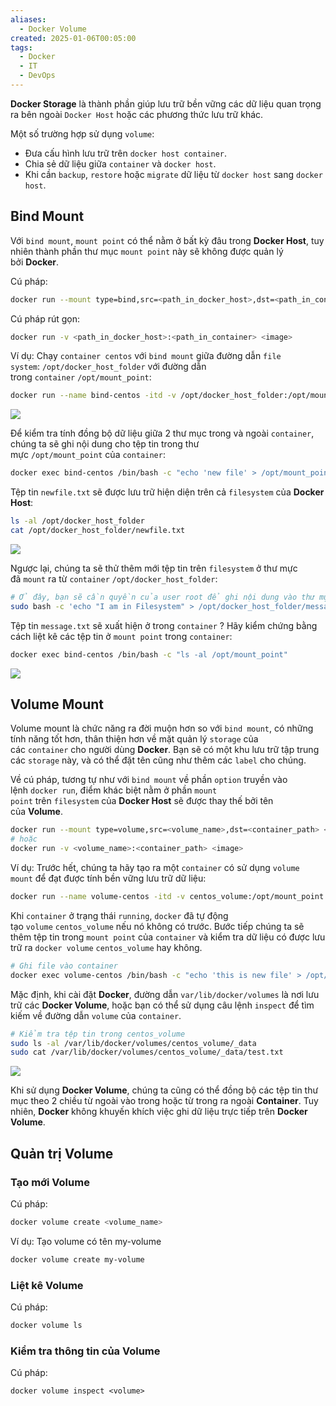 ```yaml
---
aliases:
  - Docker Volume
created: 2025-01-06T00:05:00
tags:
  - Docker
  - IT
  - DevOps
---
```

**Docker Storage** là thành phần giúp lưu trữ bền vững các dữ liệu quan trọng ra bên ngoài `Docker Host` hoặc các phương thức lưu trữ khác.

Một số trường hợp sử dụng `volume`:
- Đưa cấu hình lưu trữ trên `docker host container`.
- Chia sẻ dữ liệu giữa `container` và `docker host`.
- Khi cần `backup`, `restore` hoặc `migrate` dữ liệu từ `docker host` sang `docker host`.

## Bind Mount

Với `bind mount`, `mount point` có thể nằm ở bất kỳ đâu trong **Docker Host**, tuy nhiên thành phần thư mục `mount point` này sẽ không được quản lý bởi **Docker**.

Cú pháp:

```bash
docker run --mount type=bind,src=<path_in_docker_host>,dst=<path_in_container> <image>
```

Cú pháp rút gọn:

```bash
docker run -v <path_in_docker_host>:<path_in_container> <image>
```

Ví dụ: Chạy `container centos` với `bind mount` giữa đường dẫn `file system`: `/opt/docker_host_folder` với đường dẫn trong `container` `/opt/mount_point`:

```bash
docker run --name bind-centos -itd -v /opt/docker_host_folder:/opt/mount_point centos
```

![](https://i.imgur.com/84ZcRLH.png)

Để kiểm tra tính đồng bộ dữ liệu giữa 2 thư mục trong và ngoài `container`, chúng ta sẽ ghi nội dung cho tệp tin trong thư mực `/opt/mount_point` của `container`:

```bash
docker exec bind-centos /bin/bash -c "echo 'new file' > /opt/mount_point/newfile.txt"
```

Tệp tin `newfile.txt` sẽ được lưu trữ hiện diện trên cả `filesystem` của **Docker Host**:

```bash
ls -al /opt/docker_host_folder
cat /opt/docker_host_folder/newfile.txt
```

![](https://i.imgur.com/wfrPCxa.png)

Ngược lại, chúng ta sẽ thử thêm mới tệp tin trên `filesystem` ở thư mực đã `mount` ra từ `container` `/opt/docker_host_folder`:

```bash
# Ở đây, bạn sẽ cần quyền của user root để ghi nội dung vào thư mục
sudo bash -c 'echo "I am in Filesystem" > /opt/docker_host_folder/message.txt'
```

Tệp tin `message.txt` sẽ xuất hiện ở trong `container` ? Hãy kiểm chứng bằng cách liệt kê các tệp tin ở `mount point` trong `container`:

```bash
docker exec bind-centos /bin/bash -c "ls -al /opt/mount_point"
```

![](https://i.imgur.com/en7xEpK.png)

## Volume Mount

Volume mount là chức năng ra đời muộn hơn so với `bind mount`, có những tính năng tốt hơn, thân thiện hơn về mặt quản lý `storage` của các `container` cho người dùng **Docker**. Bạn sẽ có một khu lưu trữ tập trung các `storage` này, và có thể đặt tên cũng như thêm các `label` cho chúng.

Về cú pháp, tương tự như với `bind mount` về phần `option` truyền vào lệnh `docker run`, điểm khác biệt nằm ở phần `mount point` trên `filesystem` của **Docker Host** sẽ được thay thế bởi tên của **Volume**.

```bash
docker run --mount type=volume,src=<volume_name>,dst=<container_path> <image>
# hoặc
docker run -v <volume_name>:<container_path> <image>
```

Ví dụ: Trước hết, chúng ta hãy tạo ra một `container` có sử dụng `volume mount` để đạt được tính bền vững lưu trữ dữ liệu:

```bash
docker run --name volume-centos -itd -v centos_volume:/opt/mount_point centos 
```

Khi `container` ở trạng thái `running`, `docker` đã tự động tạo `volume` `centos_volume` nếu nó không có trước. Bước tiếp chúng ta sẽ thêm tệp tin trong `mount point` của `container` và kiểm tra dữ liệu có được lưu trữ ra `docker volume` `centos_volume` hay không.

```bash
# Ghi file vào container
docker exec volume-centos /bin/bash -c "echo 'this is new file' > /opt/mount_point/test.txt"
```

Mặc định, khi cài đặt **Docker**, đường dẫn `var/lib/docker/volumes` là nơi lưu trữ các **Docker Volume**, hoặc bạn có thể sử dụng câu lệnh `inspect` để tìm kiếm về đường dẫn `volume` của `container`.

```bash
# Kiểm tra tệp tin trong centos_volume
sudo ls -al /var/lib/docker/volumes/centos_volume/_data
sudo cat /var/lib/docker/volumes/centos_volume/_data/test.txt
```

![](https://i.imgur.com/kF0qCP4.png)

Khi sử dụng **Docker Volume**, chúng ta cũng có thể đồng bộ các tệp tin thư mục theo 2 chiều từ ngoài vào trong hoặc từ trong ra ngoài **Container**. Tuy nhiên, **Docker** không khuyến khích việc ghi dữ liệu trực tiếp trên **Docker Volume**.

## Quản trị Volume

### Tạo mới Volume

Cú pháp:

```bash
docker volume create <volume_name>
```

Ví dụ: Tạo volume có tên my-volume

```bash
docker volume create my-volume
```

### Liệt kê Volume

Cú pháp:

```bash
docker volume ls
```

### Kiểm tra thông tin của Volume

Cú pháp:

```
docker volume inspect <volume>
```

![]()